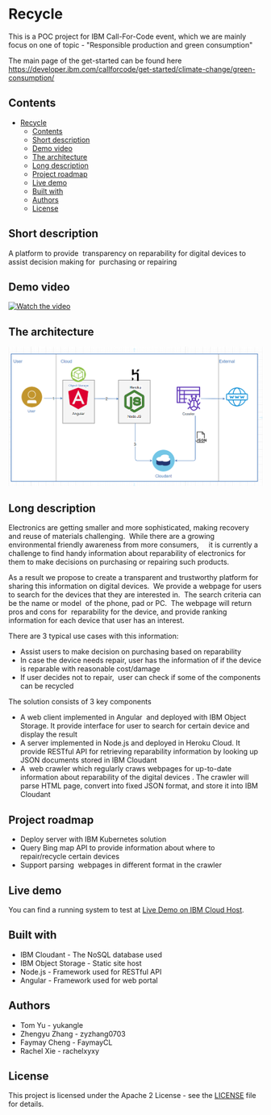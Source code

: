 # Recycle
This is a POC project for IBM Call-For-Code event, which we are mainly focus on one of topic - "Responsible production and green consumption"

The main page of the get-started can be found here
https://developer.ibm.com/callforcode/get-started/climate-change/green-consumption/

## Contents
- [Recycle](#recycle)
  - [Contents](#contents)
  - [Short description](#short-description)
  - [Demo video](#demo-video)
  - [The architecture](#the-architecture)
  - [Long description](#long-description)
  - [Project roadmap](#project-roadmap)
  - [Live demo](#live-demo)
  - [Built with](#built-with)
  - [Authors](#authors)
  - [License](#license)

## Short description
A platform to provide  transparency on reparability for digital devices to assist decision making for  purchasing or repairing

## Demo video
[![Watch the video](https://github.com/yukangle/recycle/video-demo.png)]()

## The architecture
![architecture](https://github.com/yukangle/recycle/blob/main/architecture.png)

## Long description
Electronics are getting smaller and more sophisticated, making recovery and reuse of materials challenging.  While there are a growing environmental friendly awareness from more consumers,     it is currently a challenge to find handy information about reparability of electronics for them to make decisions on purchasing or repairing such products.

As a result we propose to create a transparent and trustworthy platform for sharing this information on digital devices.  We provide a webpage for users to search for the devices that they are interested in.  The search criteria can be the name or model  of the phone, pad or PC.  The webpage will return pros and cons for  reparability for the device, and provide ranking information for each device that user has an interest.

There are 3 typical use cases with this information:

* Assist users to make decision on purchasing based on reparability
* In case the device needs repair, user has the information of if the device is reparable with reasonable cost/damage
* If user decides not to repair,  user can check if some of the components can be recycled

The solution consists of 3 key components

* A web client implemented in Angular  and deployed with IBM Object Storage. It provide interface for user to search for certain device and display the result
* A server implemented in Node.js and deployed in Heroku Cloud. It provide RESTful API for retrieving reparability information by looking up JSON documents stored in IBM Cloudant
* A  web crawler which regularly craws webpages for up-to-date information about reparability of the digital devices . The crawler will parse HTML page, convert into fixed JSON format, and store it into IBM Cloudant

## Project roadmap
* Deploy server with IBM Kubernetes solution
* Query Bing map API to provide information about where to repair/recycle certain devices
* Support parsing  webpages in different format in the crawler

## Live demo

You can find a running system to test at [Live Demo on IBM Cloud Host](https://recycle-portal-v-1-2.s3.jp-tok.cloud-object-storage.appdomain.cloud/index.html).

## Built with
- IBM Cloudant - The NoSQL database used
- IBM Object Storage - Static site host
- Node.js - Framework used for RESTful API
- Angular - Framework used for web portal

## Authors
- Tom Yu - yukangle
- Zhengyu Zhang - zyzhang0703
- Faymay Cheng - FaymayCL
- Rachel Xie - rachelxyxy

## License

This project is licensed under the Apache 2 License - see the [LICENSE](LICENSE) file for details.
